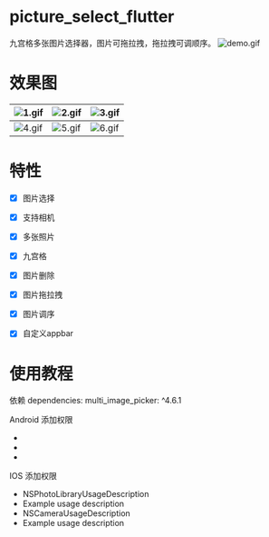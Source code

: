 

# picture_select_flutter

九宫格多张图片选择器，图片可拖拉拽，拖拉拽可调顺序。
![demo.gif](https://github.com/qiuxiaochi/picture_select_flutter/blob/master/assets/git/run.gif)

# 效果图
|![1.gif](https://github.com/qiuxiaochi/picture_select_flutter/blob/master/assets/git/1.gif)| ![2.gif](https://github.com/qiuxiaochi/picture_select_flutter/blob/master/assets/git/2.gif) | ![3.gif](https://github.com/qiuxiaochi/picture_select_flutter/blob/master/assets/git/3.gif)|
| --- | --- | --- |
| ![4.gif](https://github.com/qiuxiaochi/picture_select_flutter/blob/master/assets/git/4.gif) | ![5.gif](https://github.com/qiuxiaochi/picture_select_flutter/blob/master/assets/git/5.gif) | ![6.gif](https://github.com/qiuxiaochi/picture_select_flutter/blob/master/assets/git/6.gif) |


# 特性

* [x] 图片选择
* [x] 支持相机
* [x] 多张照片
* [x] 九宫格
* [x] 图片删除
* [x] 图片拖拉拽
* [x] 图片调序
* [x] 自定义appbar



# 使用教程

依赖
dependencies:
  multi_image_picker: ^4.6.1

Android    添加权限
*  <uses-permission android:name="android.permission.WRITE_EXTERNAL_STORAGE" />
*  <uses-permission android:name="android.permission.READ_EXTERNAL_STORAGE" />
*  <uses-permission android:name="android.permission.CAMERA" />

IOS           添加权限
*  <key>NSPhotoLibraryUsageDescription</key>
*  <string>Example usage description</string>
*  <key>NSCameraUsageDescription</key>
*  <string>Example usage description</string>


